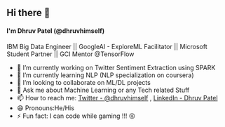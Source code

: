 ## Hi there 👋
#### I'm Dhruv Patel (@dhruvhimself)

IBM Big Data Engineer || GoogleAI - ExploreML Facilitator || Microsoft Student Partner || GCI Mentor @TensorFlow
<!--
**dhruvbpatel/dhruvbpatel** is a ✨ _special_ ✨ repository because its `README.md` (this file) appears on your GitHub profile.

Here are some ideas to get you started:
-->
- 🔭 I’m currently working on Twitter Sentiment Extraction using SPARK
- 🌱 I’m currently learning NLP (NLP specialization on coursera)
- 👯 I’m looking to collaborate on ML/DL projects
- 💬 Ask me about Machine Learning or any Tech related Stuff
- 📫 How to reach me: [Twitter - @dhruvhimself](https://twitter.com/dhruvhimself) , [LinkedIn - Dhruv Patel](https://www.linkedin.com/in/dhruv-patel-1057/)
- 😄 Pronouns:He/His
- ⚡ Fun fact: I can code while gaming !!! 😜
<!-- - 🤔 I’m looking for help with -->

